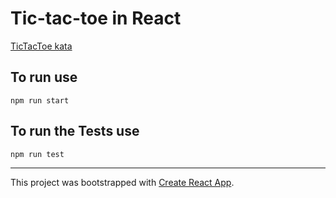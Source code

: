 # Tic-tac-toe in React

[TicTacToe kata](https://github.com/stephane-genicot/katas/blob/master/TicTacToe.md)

## To run use 
```
npm run start
```

## To run the Tests use 
```
npm run test
```

---

This project was bootstrapped with [Create React App](https://github.com/facebook/create-react-app).
